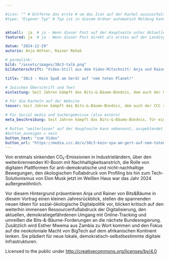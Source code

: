 ```yaml
---

#icon: "" # Entferne das erste # um das Icon auf der Kachel auszuschalten
#type: "Eigener Typ" # Typ ist in diesem Ordner automatsch Meldung kann aber hier überschrieben werden z.B. mit "Veröffentlichung" - der Typ erscheint in der Kachel über der Überschrift


aktuell:  ja  # ja - Wenn dieser Post auf der Hauptseite unter Aktuelles auftauchen soll (falls er nicht featured ist)
featured: ja  # ja - Wenn dieser Post direkt als erstes auf der Landing Page angezeigt werden soll

datum: "2024-12-29"
autorin: Anja Höfner, Rainer Rehak

# permalink:
bild: "/assets/images/38c3-talk.png"
bildunterschrift: "Video-Still aus dem Video-Mitschnitt: Anja und Rainer auf der Bühne."

title: "38c3 - Kein Spaß am Gerät auf 'nem toten Planet!"

# Zwischen Überschrift und Text
einleitung: Seit Jahren kämpft das Bits-&-Bäume-Bündnis, dem auch der CCC seit Beginn angehört, für eine ökologische und sozial gerechte Digitalpolitik – 2024 war dabei ein Jahr voller Hochs und Tiefs. Wir kämpfen emsig weiter und stellen unsere gemeinsame Arbeit vor. 

# Für die Kacheln auf der Website
teaser: Seit Jahren kämpft das Bits-&-Bäume-Bündnis, dem auch der CCC seit Beginn angehört, für eine ökologische und sozial gerechte Digitalpolitik – 2024 war dabei ein Jahr voller Hochs und Tiefs. Wir kämpfen emsig weiter und stellen unsere gemeinsame Arbeit vor.

# Für Social media und Suchergebnisse (also extern)
meta_beschreibung: Seit Jahren kämpft das Bits-&-Bäume-Bündnis, für eine ökologische und sozial gerechte Digitalpolitik. Ein Rückblick auf 2024.

# Button "weiterlesen" auf der Hauptseite kann umbenannt, ausgeblendet und zu anderer z.B. Externer URL zeigen
#button_anzeigen = nein 
button_text: "zum Video"
button_url: "https://media.ccc.de/v/38c3-kein-spa-am-gert-auf-nem-toten-planet"
---
```

Von erstmals sinkenden CO₂-Emissionen in Industrieländern, über den weiterbrennenden KI-Boom mit Nachhaltigkeitsanstrich, die Rolle von digitalen Plattformen für anti-demokratische und nicht-nachhaltige Bewegungen, den ökologischen Fußabdruck von Profiling bis hin zum Tech-Solutionismus von Elon Musk jetzt im Weißen Haus war das Jahr 2024 außergewöhnlich.

Vor diesem Hintergrund präsentieren Anja und Rainer von Bits&Bäume in diesem Vortrag einen kleinen Jahresrückblick, stellen die spannenden neuen Ideen für sozial-ökologische Digitalpolitik vor, blicken kritisch auf den weiterhin immensen Ressourcenfußabdruck der Digitalisierung, den aktuellen, demokratiegefährdenen Umgang mit Online-Tracking und umreißen die Bits-&-Bäume-Forderungen an die nächste Bundesregierung. Zusätzlich wird Esther Mwema aus Zambia zu Wort kommen und den Fokus auf die neokoloniale Macht von BigTech auf dem afrikanischen Kontinent lenken. Sie plädiert für neue lokale, demokratisch-selbstbestimmte digitale Infrastrukturen.

Licensed to the public under http://creativecommons.org/licenses/by/4.0
